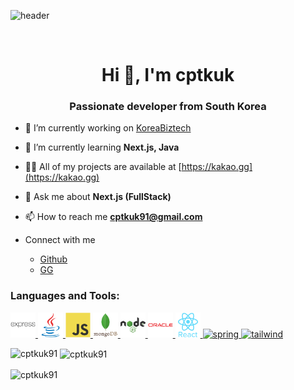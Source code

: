 ![header](https://capsule-render.vercel.app/api?type=wave&color=auto&height=300&section=header&text=cptkuk&fontSize=90)

<br/>

<h1 align="center">Hi 👋, I'm cptkuk</h1>
<h3 align="center">Passionate developer from South Korea</h3>

- 🔭 I’m currently working on [KoreaBiztech](https://korbiztech.com/)

- 🌱 I’m currently learning **Next.js, Java**

- 👨‍💻 All of my projects are available at [https://kakao.gg](https://kakao.gg)

- 💬 Ask me about **Next.js (FullStack)**

- 📫 How to reach me **cptkuk91@gmail.com**

- Connect with me
  - [Github](https://github.com/cptkuk91)
  - [GG](https://kakao.gg)

<p align="left">
</p>

<h3 align="left">Languages and Tools:</h3>
<p align="left"> <a href="https://expressjs.com" target="_blank" rel="noreferrer"> <img src="https://raw.githubusercontent.com/devicons/devicon/master/icons/express/express-original-wordmark.svg" alt="express" width="40" height="40"/> </a> <a href="https://www.java.com" target="_blank" rel="noreferrer"> <img src="https://raw.githubusercontent.com/devicons/devicon/master/icons/java/java-original.svg" alt="java" width="40" height="40"/> </a> <a href="https://developer.mozilla.org/en-US/docs/Web/JavaScript" target="_blank" rel="noreferrer"> <img src="https://raw.githubusercontent.com/devicons/devicon/master/icons/javascript/javascript-original.svg" alt="javascript" width="40" height="40"/> </a> <a href="https://www.mongodb.com/" target="_blank" rel="noreferrer"> <img src="https://raw.githubusercontent.com/devicons/devicon/master/icons/mongodb/mongodb-original-wordmark.svg" alt="mongodb" width="40" height="40"/> </a> <a href="https://nodejs.org" target="_blank" rel="noreferrer"> <img src="https://raw.githubusercontent.com/devicons/devicon/master/icons/nodejs/nodejs-original-wordmark.svg" alt="nodejs" width="40" height="40"/> </a> <a href="https://www.oracle.com/" target="_blank" rel="noreferrer"> <img src="https://raw.githubusercontent.com/devicons/devicon/master/icons/oracle/oracle-original.svg" alt="oracle" width="40" height="40"/> </a> <a href="https://reactjs.org/" target="_blank" rel="noreferrer"> <img src="https://raw.githubusercontent.com/devicons/devicon/master/icons/react/react-original-wordmark.svg" alt="react" width="40" height="40"/> </a> <a href="https://spring.io/" target="_blank" rel="noreferrer"> <img src="https://www.vectorlogo.zone/logos/springio/springio-icon.svg" alt="spring" width="40" height="40"/> </a> <a href="https://tailwindcss.com/" target="_blank" rel="noreferrer"> <img src="https://www.vectorlogo.zone/logos/tailwindcss/tailwindcss-icon.svg" alt="tailwind" width="40" height="40"/> </a> </p>

<p><img align="left" src="https://github-readme-stats.vercel.app/api/top-langs?username=cptkuk91&show_icons=true&locale=en&layout=compact" alt="cptkuk91" /></p>

<p>&nbsp;<img align="center" src="https://github-readme-stats.vercel.app/api?username=cptkuk91&show_icons=true&locale=en" alt="cptkuk91" /></p>

<p><img align="center" src="https://github-readme-streak-stats.herokuapp.com/?user=cptkuk91&" alt="cptkuk91" /></p>
